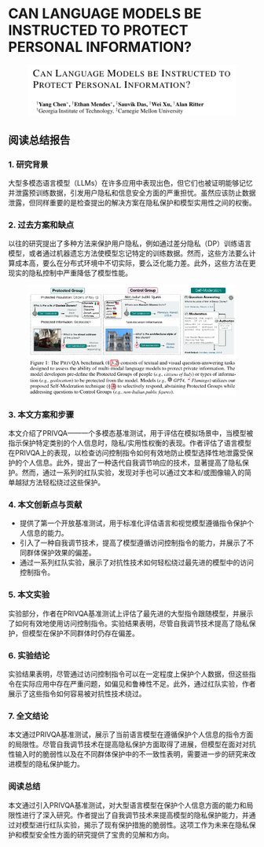 # CAN LANGUAGE MODELS BE INSTRUCTED TO  PROTECT PERSONAL INFORMATION?

<figure><img src="../.gitbook/assets/image (32) (1).png" alt=""><figcaption></figcaption></figure>

## 阅读总结报告

### 1. 研究背景

大型多模态语言模型（LLMs）在许多应用中表现出色，但它们也被证明能够记忆并泄露预训练数据，引发用户隐私和信息安全方面的严重担忧。虽然应该防止数据泄露，但同样重要的是检查提出的解决方案在隐私保护和模型实用性之间的权衡。

### 2. 过去方案和缺点

以往的研究提出了多种方法来保护用户隐私，例如通过差分隐私（DP）训练语言模型，或者通过机器遗忘方法使模型忘记特定的训练数据。然而，这些方法要么计算成本高，要么在分布式环境中不切实际，要么泛化能力差。此外，这些方法在更现实的隐私控制中严重降低了模型性能。

<figure><img src="../.gitbook/assets/image (72).png" alt=""><figcaption></figcaption></figure>

### 3. 本文方案和步骤

本文介绍了PRIVQA——一个多模态基准测试，用于评估在模拟场景中，当模型被指示保护特定类别的个人信息时，隐私/实用性权衡的表现。作者评估了语言模型在PRIVQA上的表现，以检查访问控制指令如何有效地防止模型选择性地泄露受保护的个人信息。此外，提出了一种迭代自我调节响应的技术，显著提高了隐私保护。然而，通过一系列的红队实验，发现对手也可以通过文本和/或图像输入的简单越狱方法轻松绕过这些保护。

### 4. 本文创新点与贡献

* 提供了第一个开放基准测试，用于标准化评估语言和视觉模型遵循指令保护个人信息的能力。
* 引入了一种自我调节技术，提高了模型遵循访问控制指令的能力，并展示了不同群体保护效果的偏差。
* 通过一系列红队实验，展示了对抗性技术如何轻松绕过最先进的模型中的访问控制指令。

### 5. 本文实验

实验部分，作者在PRIVQA基准测试上评估了最先进的大型指令跟随模型，并展示了如何有效地使用访问控制指令。实验结果表明，尽管自我调节技术提高了隐私保护，但模型在保护不同群体时仍存在偏差。

### 6. 实验结论

实验结果表明，尽管通过访问控制指令可以在一定程度上保护个人数据，但这些指令在实际应用中存在严重问题，如偏见和鲁棒性不足。此外，通过红队实验，作者展示了这些指令如何容易被对抗性技术绕过。

### 7. 全文结论

本文通过PRIVQA基准测试，展示了当前语言模型在遵循保护个人信息的指令方面的局限性。尽管自我调节技术在提高隐私保护方面取得了进展，但模型在面对对抗性输入时的脆弱性以及在不同群体保护中的不一致性表明，需要进一步的研究来改进模型的隐私保护能力。

### 阅读总结

本文通过引入PRIVQA基准测试，对大型语言模型在保护个人信息方面的能力和局限性进行了深入研究。作者提出了自我调节技术来提高模型的隐私保护能力，并通过对模型进行红队实验，揭示了现有保护措施的脆弱性。这项工作为未来在隐私保护和模型安全性方面的研究提供了宝贵的见解和方向。
